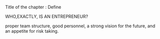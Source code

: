 Title of the chapter : Define

WHO,EXACTLY, IS AN ENTREPRENEUR?

proper team structure, good personnel, a strong vision for the future, and
an appetite for risk taking.
